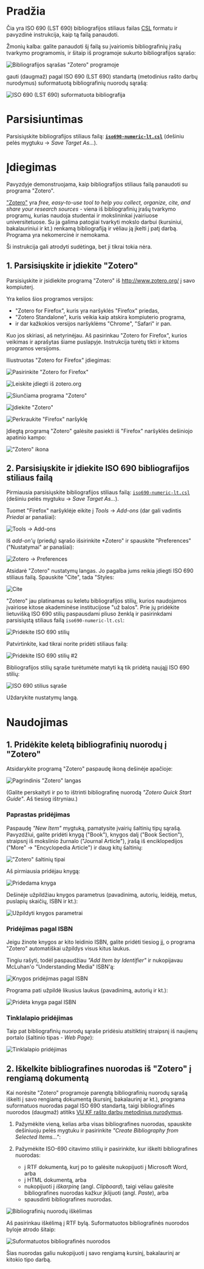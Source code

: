 # Pradžia

Čia yra ISO 690 (LST 690) bibliografijos stiliaus failas [CSL](http://citationstyles.org/) formatu ir pavyzdinė instrukcija, kaip tą failą panaudoti.

Žmonių kalba: galite panaudoti šį failą su įvairiomis bibliografinių įrašų tvarkymo programomis, ir šitaip iš programoje sukurto bibliografijos sąrašo:

![Bibliografijos sąrašas "Zotero" programoje](csl-lithuanian/blob/master/imgs/bibliography-list.png?raw=true)

gauti (daugmaž) pagal ISO 690 (LST 690) standartą (metodinius rašto darbų nurodymus) suformatuotą bibliografinių nuorodų sąrašą:

![ISO 690 (LST 690) suformatuota bibliografija](csl-lithuanian/blob/master/imgs/bibliography-export.png?raw=true)


# Parsisiuntimas

Parsisiųskite bibliografijos stiliaus failą: [**`iso690-numeric-lt.csl`**](csl-lithuanian/blob/master/iso690-numeric-lt.csl?raw=true) (dešiniu pelės mygtuku -> *Save Target As...*).


# Įdiegimas

Pavyzdyje demonstruojama, kaip bibliografijos stiliaus failą panaudoti su programa "Zotero".

["Zotero"](http://www.zotero.org/) yra *free, easy-to-use tool to help you collect, organize, cite, and share your research sources* - viena iš bibliografinių įrašų tvarkymo programų, kurias naudoja studentai ir mokslininkai įvairiuose universitetuose. Su ja galima patogiai tvarkyti mokslo darbui (kursiniui, bakalauriniui ir kt.) renkamą bibliografiją ir vėliau ją įkelti į patį darbą. Programa yra nekomercinė ir nemokama.

Ši instrukcija gali atrodyti sudėtinga, bet ji tikrai tokia nėra.


## 1. Parsisiųskite ir įdiekite "Zotero"

Parsisiųskite ir įsidiekite programą "Zotero" iš http://www.zotero.org/ į savo kompiuterį.

Yra kelios šios programos versijos:

* "Zotero for Firefox", kuris yra naršyklės "Firefox" priedas,
* "Zotero Standalone", kuris veikia kaip atskira kompiuterio programa,
* ir dar kažkokios versijos naršyklėms "Chrome", "Safari" ir pan.

Kuo jos skiriasi, aš netyrinėjau. Aš pasirinkau "Zotero for Firefox", kurios veikimas ir aprašytas šiame puslapyje. Instrukcija turėtų tikti ir kitoms programos versijoms.

Iliustruotas "Zotero for Firefox" įdiegimas:

![Pasirinkite "Zotero for Firefox"](csl-lithuanian/blob/master/imgs/zotero-install-01.png?raw=true)

![Leiskite įdiegti iš zotero.org](csl-lithuanian/blob/master/imgs/zotero-install-02.png?raw=true)

![Siunčiama programa "Zotero"](csl-lithuanian/blob/master/imgs/zotero-install-03.png?raw=true)

![Įdiekite "Zotero"](csl-lithuanian/blob/master/imgs/zotero-install-04.png?raw=true)

![Perkraukite "Firefox" naršyklę](csl-lithuanian/blob/master/imgs/zotero-install-05.png?raw=true)

Įdiegtą programą "Zotero" galėsite pasiekti iš "Firefox" naršyklės dešiniojo apatinio kampo:

!["Zotero" ikona](csl-lithuanian/blob/master/imgs/zotero-install-06.png?raw=true)


## 2. Parsisiųskite ir įdiekite ISO 690 bibliografijos stiliaus failą

Pirmiausia parsisiųskite bibliografijos stiliaus failą: [`iso690-numeric-lt.csl`](csl-lithuanian/blob/master/iso690-numeric-lt.csl?raw=true) (dešiniu pelės mygtuku -> *Save Target As...*).

Tuomet "Firefox" naršyklėje eikite į *Tools* -> *Add-ons* (dar gali vadintis *Priedai* ar panašiai):

![Tools -> Add-ons](csl-lithuanian/blob/master/imgs/zotero-style-01.png?raw=true)

Iš *add-on'ų* (priedų) sąrašo išsirinkite *Zotero" ir spauskite "Preferences" ("Nustatymai" ar panašiai):

![Zotero -> Preferences](csl-lithuanian/blob/master/imgs/zotero-style-02.png?raw=true)

Atsidarė "Zotero" nustatymų langas. Jo pagalba jums reikia įdiegti ISO 690 stiliaus failą. Spauskite "Cite", tada "Styles:

![Cite](csl-lithuanian/blob/master/imgs/zotero-style-03.png?raw=true)

"Zotero" jau platinamas su keletu bibliografijos stilių, kurios naudojamos įvairiose kitose akademinėse institucijose "už balos". Prie jų pridėkite lietuvišką ISO 690 stilių paspausdami pliuso ženklą ir pasirinkdami parsisiųstą stiliaus failą `iso690-numeric-lt.csl`:

![Pridėkite ISO 690 stilių](csl-lithuanian/blob/master/imgs/zotero-style-04.png?raw=true)

Patvirtinkite, kad tikrai norite pridėti stiliaus failą:

![Pridėkite ISO 690 stilių #2](csl-lithuanian/blob/master/imgs/zotero-style-05.png?raw=true)

Bibliografijos stilių sąraše turėtumėte matyti ką tik pridėtą naująjį ISO 690 stilių:

![ISO 690 stilius sąraše](csl-lithuanian/blob/master/imgs/zotero-style-06.png?raw=true)

Uždarykite nustatymų langą.


# Naudojimas

## 1. Pridėkite keletą bibliografinių nuorodų į "Zotero"

Atsidarykite programą "Zotero" paspaudę ikoną dešinėje apačioje:

![Pagrindinis "Zotero" langas](csl-lithuanian/blob/master/imgs/zotero-add-01.png?raw=true)

(Galite perskaityti ir po to ištrinti bibliografinę nuorodą *"Zotero Quick Start Guide"*. Aš tiesiog ištryniau.)

### Paprastas pridėjimas

Paspaudę *"New Item"* mygtuką, pamatysite įvairių šaltinių tipų sąrašą. Pavyzdžiui, galite pridėti knygą ("Book"), knygos dalį ("Book Section"), straipsnį iš mokslinio žurnalo ("Journal Article"), įrašą iš enciklopedijos ("More" -> "Encyclopedia Article") ir daug kitų šaltinių:

!["Zotero" šaltinių tipai](csl-lithuanian/blob/master/imgs/zotero-add-02.png?raw=true)

Aš pirmiausia pridėjau knygą:

![Pridedama knyga](csl-lithuanian/blob/master/imgs/zotero-add-03.png?raw=true)

Dešinėje užpildžiau knygos parametrus (pavadinimą, autorių, leidėją, metus, puslapių skaičių, ISBN ir kt.):

![Užpildyti knygos parametrai](csl-lithuanian/blob/master/imgs/zotero-add-04.png?raw=true)

### Pridėjimas pagal ISBN

Jeigu žinote knygos ar kito leidinio ISBN, galite pridėti tiesiog jį, o programa "Zotero" automatiškai užpildys visus kitus laukus.

Tingiu rašyti, todėl paspaudžiau *"Add Item by Identifier"* ir nukopijavau McLuhan'o "Understanding Media" ISBN'ą:

![Knygos pridėjimas pagal ISBN](csl-lithuanian/blob/master/imgs/zotero-add-05.png?raw=true)

Programa pati užpildė likusius laukus (pavadinimą, autorių ir kt.):

![Pridėta knyga pagal ISBN](csl-lithuanian/blob/master/imgs/zotero-add-06.png?raw=true)

### Tinklalapio pridėjimas

Taip pat bibliografinių nuorodų sąraše pridėsiu atsitiktinį straipsnį iš naujienų portalo (šaltinio tipas - *Web Page*):

![Tinklalapio pridėjimas](csl-lithuanian/blob/master/imgs/zotero-add-07.png?raw=true)


## 2. Iškelkite bibliografines nuorodas iš "Zotero" į rengiamą dokumentą

Kai norėsite "Zotero" programoje parengtą bibliografinių nuorodų sąrašą iškelti į savo rengiamą dokumentą (kursinį, bakalaurinį ar kt.), programa suformatuos nuorodas pagal ISO 690 standartą, taigi bibliografinės nuorodos (daugmaž) atitiks [VU KF rašto darbų metodinius nurodymus](http://www.kf.vu.lt/uploads/docs/Studiju%20dokumentai/metodiniai_nurodymai090204.pdf).

1. Pažymėkite vieną, kelias arba visas bibliografines nuorodas, spauskite dešiniuoju pelės mygtuku ir pasirinkite *"Create Bibliography from Selected Items..."*:

2. Pažymėkite ISO-690 citavimo stilių ir pasirinkite, kur iškelti bibliografines nuorodas:
	* į RTF dokumentą, kurį po to galėsite nukopijuoti į Microsoft Word, arba
	* į HTML dokumentą, arba
	* nukopijuoti į *iškarpinę* (angl. *Clipboard*), taigi vėliau galėsite bibliografines nuorodas kažkur įklijuoti (angl. *Paste*), arba
	* spausdinti bibliografines nuorodas.

![Bibliografinių nuorodų iškėlimas](csl-lithuanian/blob/master/imgs/zotero-export-01.png?raw=true)

Aš pasirinkau iškėlimą į RTF bylą. Suformatuotos bibliografinės nuorodos byloje atrodo šitaip:

![Suformatuotos bibliografinės nuorodos](csl-lithuanian/blob/master/imgs/zotero-export-02.png?raw=true)

Šias nuorodas galiu nukopijuoti į savo rengiamą kursinį, bakalaurinį ar kitokio tipo darbą.
